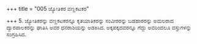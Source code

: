+++
title = "005 ಜ್ಯೋತಿಕರ ವಣ್ಣಕಟಕರ"

+++
5. ಜ್ಯೋತಿಕರನ್ನು ವಣ್ಣಕಟಕರನ್ನೂ ಕೃತಯಾತಿಕರನ್ನು ಸಂವೀರರನ್ನು ಬಡಹಾರರನ್ನು ಅಮಲರಾದ ದ್ವಾರಪಾಲಕರನ್ನು ಘಾತಿಸಿ ಅವರ ಧನರಾಶಿಯನ್ನು ಅಡಕಿಸಿದ. ಅಕ್ಕಪಕ್ಕದವರನ್ನೂ ಗೆದ್ದು ಅವರಿಂದಲೂ ವಸ್ತುಗಳನ್ನು ಸಂಗ್ರಹಿಸಿದ.